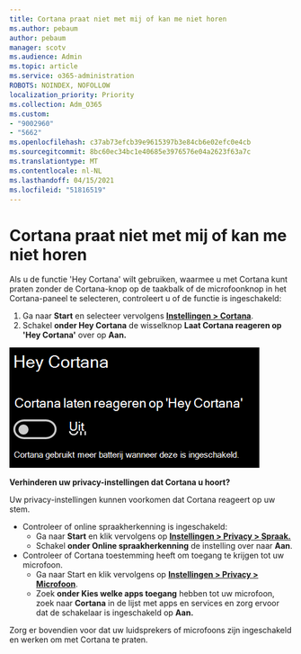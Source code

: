 ```yaml
---
title: Cortana praat niet met mij of kan me niet horen
ms.author: pebaum
author: pebaum
manager: scotv
ms.audience: Admin
ms.topic: article
ms.service: o365-administration
ROBOTS: NOINDEX, NOFOLLOW
localization_priority: Priority
ms.collection: Adm_O365
ms.custom:
- "9002960"
- "5662"
ms.openlocfilehash: c37ab73efcb39e9615397b3e84cb6e02efc0e4cb
ms.sourcegitcommit: 8bc60ec34bc1e40685e3976576e04a2623f63a7c
ms.translationtype: MT
ms.contentlocale: nl-NL
ms.lasthandoff: 04/15/2021
ms.locfileid: "51816519"
---
```

# <a name="cortana-doesnt-talk-to-me-or-cant-hear-me"></a>Cortana praat niet met mij of kan me niet horen

Als u de functie 'Hey Cortana' wilt gebruiken, waarmee u met Cortana kunt praten zonder de Cortana-knop op de taakbalk of de microfoonknop in het Cortana-paneel te selecteren, controleert u of de functie is ingeschakeld:

1. Ga naar **Start** en selecteer vervolgens **[Instellingen > Cortana](ms-settings:cortana?activationSource=GetHelp)**.
2. Schakel **onder Hey Cortana** de wisselknop **Laat Cortana reageren op 'Hey Cortana'** over op **Aan.**

![Hey Cortana](media/hey-cortana.png)

**Verhinderen uw privacy-instellingen dat Cortana u hoort?**

Uw privacy-instellingen kunnen voorkomen dat Cortana reageert op uw stem.
- Controleer of online spraakherkenning is ingeschakeld:
    - Ga naar **Start** en klik vervolgens op **[Instellingen > Privacy > Spraak.](ms-settings:privacy-speech?activationSource=GetHelp)**
    - Schakel **onder Online spraakherkenning** de instelling over naar **Aan**.
- Controleer of Cortana toestemming heeft om toegang te krijgen tot uw microfoon. 
    - Ga naar Start en klik vervolgens op **[Instellingen > Privacy > Microfoon](ms-settings:privacy-microphone?activationSource=GetHelp)**.
    - Zoek **onder Kies welke apps toegang** hebben tot uw microfoon, zoek naar **Cortana** in de lijst met apps en services en zorg ervoor dat de schakelaar is ingeschakeld op **Aan.**

Zorg er bovendien voor dat uw luidsprekers of microfoons zijn ingeschakeld en werken om met Cortana te praten.
